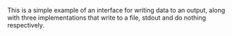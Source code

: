 This is a simple example of an interface for writing
data to an output, along with three implementations
that write to a file, stdout and do nothing respectively.
